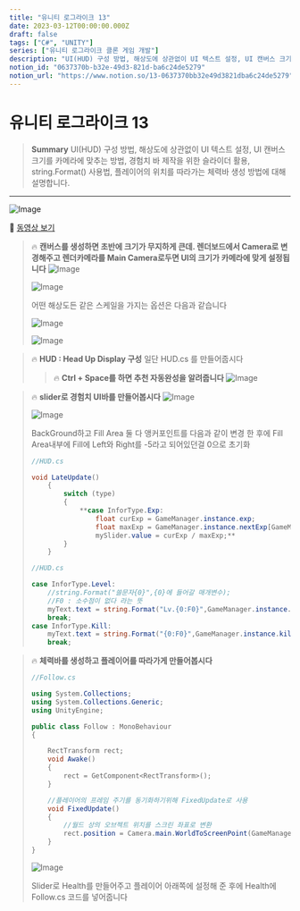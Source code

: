 ```yaml
---
title: "유니티 로그라이크 13"
date: 2023-03-12T00:00:00.000Z
draft: false
tags: ["C#", "UNITY"]
series: ["유니티 로그라이크 클론 게임 개발"]
description: "UI(HUD) 구성 방법, 해상도에 상관없이 UI 텍스트 설정, UI 캔버스 크기를 카메라에 맞추는 방법, 경험치 바 제작을 위한 슬라이더 활용, string.Format() 사용법, 플레이어의 위치를 따라가는 체력바 생성 방법에 대해 설명합니다."
notion_id: "0637370b-b32e-49d3-821d-ba6c24de5279"
notion_url: "https://www.notion.so/13-0637370bb32e49d3821dba6c24de5279"
---
```


# 유니티 로그라이크 13

> **Summary**
> UI(HUD) 구성 방법, 해상도에 상관없이 UI 텍스트 설정, UI 캔버스 크기를 카메라에 맞추는 방법, 경험치 바 제작을 위한 슬라이더 활용, string.Format() 사용법, 플레이어의 위치를 따라가는 체력바 생성 방법에 대해 설명합니다.

---

![Image](https://prod-files-secure.s3.us-west-2.amazonaws.com/09ccd4d5-876c-4bba-bbdf-cc77a0a11257/14e57743-12e7-49d9-8e69-4ce0a583b327/Untitled.png?X-Amz-Algorithm=AWS4-HMAC-SHA256&X-Amz-Content-Sha256=UNSIGNED-PAYLOAD&X-Amz-Credential=ASIAZI2LB46634LRAKQQ%2F20250724%2Fus-west-2%2Fs3%2Faws4_request&X-Amz-Date=20250724T120056Z&X-Amz-Expires=3600&X-Amz-Security-Token=IQoJb3JpZ2luX2VjEAQaCXVzLXdlc3QtMiJIMEYCIQCV2ZjuKqZCd0nNNLnC1DBjVeKtto08x0l0lRXrnwAC3gIhAN27PiPgkFu%2BPgjBz2dAdU4FhqyJImD87G5%2BfxbbUU9bKv8DCC0QABoMNjM3NDIzMTgzODA1IgyPlgXmwJCRB%2BOyH90q3AOAIMnfhT%2BxxIfhBcgICa%2Bni5wmb%2BS%2FG4SlerAMaWccAr2svMXrGWjIMM0ZHMKCFqE10QgLktyvAjheih0it8ECTORGbJQJ8Fp3Bg%2BG%2FGdejrPJQMhiQit7V%2BurWGXBnYP2lf5aKEU5zhWkpcktSBfkajnlTryGmvvL5aBjQZam1tpMU7J3KfKMA5iBkANv60QkswosI5dXsMCZ%2BiH4sW9zbUsnPqIIgK9QsnqCk3Rb92fq5zUiKQxr1T%2Fd%2BjrWmF1Cl31zknDDi710HDw264kz74n0YdNES7z2rrSd6kJMkfHpJERWh6xgVwyt6T9S0O2dhTWSH3%2BuiNVIkJQQl7CZ8Voaf55fZ89AWOfwlR%2FFLfP5GCbmwBvae%2FtynKHksgy%2FUcEQbHlvLaIvw2F0A2JH5FzdL9ouS2gn7BhBYD07G%2FFCHN%2BduUWHcTNkzzMOuKfvDWjROJv2IY7IiobG5GR%2FPq%2FSJu1BOYn%2B%2F29auFR3%2B13VkJgitzQgPIRmdhwp77u4lokt%2Ft28Diwk0DGzAKHXikLsBP%2B8Y8GjaoESWGq4z%2FVKb0Gp9Mf0RD5r5AiHt4IjvUb%2FVvI%2F5iE3f%2Fg0dAkvCGhTWcirhaQDwBhu9VXgJlF0eC65fAPev4iULzC4v4jEBjqkAZZPDgeCrpixpCopcUXMFQL6ICttHawwrdRd9MGSrecjDBeBI7KtHfIbzfMW9S0D1izwRnRtNqIdLNMPzojkixcf%2FfBMYCvL4RXYtUgqB3e7ywiaFkE%2F%2FnEUDoFDj2x3gbmGve3ZfLCOeMUK5bXj2vJO4SwC%2BjtrrRgdjAXxSJI2XCq5HdE6zjRIoKYaydWuom%2FwodN5o7RR5eF0hFsc2IikhyFo&X-Amz-Signature=db7c213ca0778baaa860ccbee3dd9cfd59c33a0c96b9bdf06d3a8aec80b90d69&X-Amz-SignedHeaders=host&x-amz-checksum-mode=ENABLED&x-id=GetObject)

🎥 [동영상 보기](https://www.youtube.com/watch?v=ip0xffLSWlk&list=PLO-mt5Iu5TeZF8xMHqtT_DhAPKmjF6i3x&index=13)

> 🔥 **캔버스를 생성하면 초반에 크기가 무지하게 큰데. 렌더보드에서 Camera로 변경해주고 렌더카메라를 Main Camera로두면 UI의 크기가 카메라에 맞게 설정됩니다**
> ![Image](https://prod-files-secure.s3.us-west-2.amazonaws.com/09ccd4d5-876c-4bba-bbdf-cc77a0a11257/b775ab76-1f2c-4aa1-b247-eba6135409d6/Untitled.png?X-Amz-Algorithm=AWS4-HMAC-SHA256&X-Amz-Content-Sha256=UNSIGNED-PAYLOAD&X-Amz-Credential=ASIAZI2LB466YEQWJ3IF%2F20250724%2Fus-west-2%2Fs3%2Faws4_request&X-Amz-Date=20250724T120057Z&X-Amz-Expires=3600&X-Amz-Security-Token=IQoJb3JpZ2luX2VjEAQaCXVzLXdlc3QtMiJHMEUCIQDpH5Las8y%2BZ9yCmYi%2F4WC0zu%2FHRu7%2Bu7EHxUk5b%2FSN%2FwIgC%2BWcQ88ww5Zga2iGx4fMTvGQbjNLdPqXU0qkxoPOHkYq%2FwMILRAAGgw2Mzc0MjMxODM4MDUiDDse863kAMBfxPaNdircAxUuv78%2Fg6t4%2FNNzT%2B3Zv9wt%2F8s3Fs1gUgf0ph9nmNyi%2FwYF7PdBNLuo%2BLLdMN%2F8j0sWAhFCtNZJc%2FD6anTyWiYO36UZtuN8mvJ8HgDmF5zl6JH1ChYYa4W05MFTqzVpHb0DooTbe5GlVMahFZJbG6PEua%2FOzDnr8PyFuHl2BLv5hA9uihNQ%2B0EYsJ4fWlWnkF0mZedUAPmwH%2FLpgGofEVm%2B6AhhzGayg9Osgyba%2BubPFXyr3KPx1uFzhAXtnHHtlzh9u2VWnG3X%2F9xvk9LSxREASTp3uSJWYHAoJpFqZ3MzzndMWx66EscmzxsuQJlgNSisPtflh9vDx5IJS7BRz46ymZ2aqdiyPz5TSyg4AKvhJ8MkMWdDTYy4Stjg1h%2FQ7E0G5GSfgrp2JIxzo5wlg65w8%2Fwxn%2FJwOZKkT4CJtZ8uxAw5L1lEkZ2kRb2D%2B57LW1gBRfPOn5uHdIGuElAO%2FDtSGjW5XfXbLgJmjSaK9QMQP6xFy6%2B1qJ87mwFLhFfay10Zd4MlAWwpdcPQJC4zeTSM0Sg8pBHTyqVEJoMrCxtOOVa9n3OV%2F7fZOri7fL1wplKC59yBO1WiBkyF1eskSrT4O8%2BaTNMFl7KP2Dv0UyxbECdc45wHdS3uvdRlMPm%2BiMQGOqUBMKLH32zAvyJAPfNDu4eV6sgKKnwWIRMwLi%2F063vc1c7a7r263afETBDBpbmBLcKAbVDkz5p4z3wdBwCuqep%2Bpu3dRlY35BMHbTuPR%2BMQJ4MaBGRsymlMQ7NG0%2FdIAFjipsL4Bk3r9CRBfZUhZ9l6dL6GR5z2QXeGzM%2BRRItteZJ4ZpHp8azKxoThf1%2Bw%2BJ%2BV3JaB58YyWZZ8TLFfXVnOfi9QUmOL&X-Amz-Signature=7ddfa2d3330da63e2a8edac4dd6f5fbc4e7124fc2865fd576112a9367db6e570&X-Amz-SignedHeaders=host&x-amz-checksum-mode=ENABLED&x-id=GetObject)
>
> ![Image](https://prod-files-secure.s3.us-west-2.amazonaws.com/09ccd4d5-876c-4bba-bbdf-cc77a0a11257/2d3b4c1e-ee78-4c61-88e1-0b443978de64/Untitled.png?X-Amz-Algorithm=AWS4-HMAC-SHA256&X-Amz-Content-Sha256=UNSIGNED-PAYLOAD&X-Amz-Credential=ASIAZI2LB466YEQWJ3IF%2F20250724%2Fus-west-2%2Fs3%2Faws4_request&X-Amz-Date=20250724T120057Z&X-Amz-Expires=3600&X-Amz-Security-Token=IQoJb3JpZ2luX2VjEAQaCXVzLXdlc3QtMiJHMEUCIQDpH5Las8y%2BZ9yCmYi%2F4WC0zu%2FHRu7%2Bu7EHxUk5b%2FSN%2FwIgC%2BWcQ88ww5Zga2iGx4fMTvGQbjNLdPqXU0qkxoPOHkYq%2FwMILRAAGgw2Mzc0MjMxODM4MDUiDDse863kAMBfxPaNdircAxUuv78%2Fg6t4%2FNNzT%2B3Zv9wt%2F8s3Fs1gUgf0ph9nmNyi%2FwYF7PdBNLuo%2BLLdMN%2F8j0sWAhFCtNZJc%2FD6anTyWiYO36UZtuN8mvJ8HgDmF5zl6JH1ChYYa4W05MFTqzVpHb0DooTbe5GlVMahFZJbG6PEua%2FOzDnr8PyFuHl2BLv5hA9uihNQ%2B0EYsJ4fWlWnkF0mZedUAPmwH%2FLpgGofEVm%2B6AhhzGayg9Osgyba%2BubPFXyr3KPx1uFzhAXtnHHtlzh9u2VWnG3X%2F9xvk9LSxREASTp3uSJWYHAoJpFqZ3MzzndMWx66EscmzxsuQJlgNSisPtflh9vDx5IJS7BRz46ymZ2aqdiyPz5TSyg4AKvhJ8MkMWdDTYy4Stjg1h%2FQ7E0G5GSfgrp2JIxzo5wlg65w8%2Fwxn%2FJwOZKkT4CJtZ8uxAw5L1lEkZ2kRb2D%2B57LW1gBRfPOn5uHdIGuElAO%2FDtSGjW5XfXbLgJmjSaK9QMQP6xFy6%2B1qJ87mwFLhFfay10Zd4MlAWwpdcPQJC4zeTSM0Sg8pBHTyqVEJoMrCxtOOVa9n3OV%2F7fZOri7fL1wplKC59yBO1WiBkyF1eskSrT4O8%2BaTNMFl7KP2Dv0UyxbECdc45wHdS3uvdRlMPm%2BiMQGOqUBMKLH32zAvyJAPfNDu4eV6sgKKnwWIRMwLi%2F063vc1c7a7r263afETBDBpbmBLcKAbVDkz5p4z3wdBwCuqep%2Bpu3dRlY35BMHbTuPR%2BMQJ4MaBGRsymlMQ7NG0%2FdIAFjipsL4Bk3r9CRBfZUhZ9l6dL6GR5z2QXeGzM%2BRRItteZJ4ZpHp8azKxoThf1%2Bw%2BJ%2BV3JaB58YyWZZ8TLFfXVnOfi9QUmOL&X-Amz-Signature=0176ce5a644fed3841c105ddaa2e51b404dae98f8c3cdaf1edd9aa63089236df&X-Amz-SignedHeaders=host&x-amz-checksum-mode=ENABLED&x-id=GetObject)
>
>
> 어떤 해상도든 같은 스케일을 가지는 옵션은 다음과 같습니다
>
> ![Image](https://prod-files-secure.s3.us-west-2.amazonaws.com/09ccd4d5-876c-4bba-bbdf-cc77a0a11257/f881a101-027b-4792-9e5b-9a124a3247e9/Untitled.png?X-Amz-Algorithm=AWS4-HMAC-SHA256&X-Amz-Content-Sha256=UNSIGNED-PAYLOAD&X-Amz-Credential=ASIAZI2LB466YEQWJ3IF%2F20250724%2Fus-west-2%2Fs3%2Faws4_request&X-Amz-Date=20250724T120057Z&X-Amz-Expires=3600&X-Amz-Security-Token=IQoJb3JpZ2luX2VjEAQaCXVzLXdlc3QtMiJHMEUCIQDpH5Las8y%2BZ9yCmYi%2F4WC0zu%2FHRu7%2Bu7EHxUk5b%2FSN%2FwIgC%2BWcQ88ww5Zga2iGx4fMTvGQbjNLdPqXU0qkxoPOHkYq%2FwMILRAAGgw2Mzc0MjMxODM4MDUiDDse863kAMBfxPaNdircAxUuv78%2Fg6t4%2FNNzT%2B3Zv9wt%2F8s3Fs1gUgf0ph9nmNyi%2FwYF7PdBNLuo%2BLLdMN%2F8j0sWAhFCtNZJc%2FD6anTyWiYO36UZtuN8mvJ8HgDmF5zl6JH1ChYYa4W05MFTqzVpHb0DooTbe5GlVMahFZJbG6PEua%2FOzDnr8PyFuHl2BLv5hA9uihNQ%2B0EYsJ4fWlWnkF0mZedUAPmwH%2FLpgGofEVm%2B6AhhzGayg9Osgyba%2BubPFXyr3KPx1uFzhAXtnHHtlzh9u2VWnG3X%2F9xvk9LSxREASTp3uSJWYHAoJpFqZ3MzzndMWx66EscmzxsuQJlgNSisPtflh9vDx5IJS7BRz46ymZ2aqdiyPz5TSyg4AKvhJ8MkMWdDTYy4Stjg1h%2FQ7E0G5GSfgrp2JIxzo5wlg65w8%2Fwxn%2FJwOZKkT4CJtZ8uxAw5L1lEkZ2kRb2D%2B57LW1gBRfPOn5uHdIGuElAO%2FDtSGjW5XfXbLgJmjSaK9QMQP6xFy6%2B1qJ87mwFLhFfay10Zd4MlAWwpdcPQJC4zeTSM0Sg8pBHTyqVEJoMrCxtOOVa9n3OV%2F7fZOri7fL1wplKC59yBO1WiBkyF1eskSrT4O8%2BaTNMFl7KP2Dv0UyxbECdc45wHdS3uvdRlMPm%2BiMQGOqUBMKLH32zAvyJAPfNDu4eV6sgKKnwWIRMwLi%2F063vc1c7a7r263afETBDBpbmBLcKAbVDkz5p4z3wdBwCuqep%2Bpu3dRlY35BMHbTuPR%2BMQJ4MaBGRsymlMQ7NG0%2FdIAFjipsL4Bk3r9CRBfZUhZ9l6dL6GR5z2QXeGzM%2BRRItteZJ4ZpHp8azKxoThf1%2Bw%2BJ%2BV3JaB58YyWZZ8TLFfXVnOfi9QUmOL&X-Amz-Signature=27d9c1ada3c06b7b1ae9830b2028859dbc852f9597a6fa1244433c1760557b5f&X-Amz-SignedHeaders=host&x-amz-checksum-mode=ENABLED&x-id=GetObject)
>
> ![Image](https://prod-files-secure.s3.us-west-2.amazonaws.com/09ccd4d5-876c-4bba-bbdf-cc77a0a11257/5075fb59-597b-47a6-ba13-5f990ac5842b/Untitled.png?X-Amz-Algorithm=AWS4-HMAC-SHA256&X-Amz-Content-Sha256=UNSIGNED-PAYLOAD&X-Amz-Credential=ASIAZI2LB466YEQWJ3IF%2F20250724%2Fus-west-2%2Fs3%2Faws4_request&X-Amz-Date=20250724T120057Z&X-Amz-Expires=3600&X-Amz-Security-Token=IQoJb3JpZ2luX2VjEAQaCXVzLXdlc3QtMiJHMEUCIQDpH5Las8y%2BZ9yCmYi%2F4WC0zu%2FHRu7%2Bu7EHxUk5b%2FSN%2FwIgC%2BWcQ88ww5Zga2iGx4fMTvGQbjNLdPqXU0qkxoPOHkYq%2FwMILRAAGgw2Mzc0MjMxODM4MDUiDDse863kAMBfxPaNdircAxUuv78%2Fg6t4%2FNNzT%2B3Zv9wt%2F8s3Fs1gUgf0ph9nmNyi%2FwYF7PdBNLuo%2BLLdMN%2F8j0sWAhFCtNZJc%2FD6anTyWiYO36UZtuN8mvJ8HgDmF5zl6JH1ChYYa4W05MFTqzVpHb0DooTbe5GlVMahFZJbG6PEua%2FOzDnr8PyFuHl2BLv5hA9uihNQ%2B0EYsJ4fWlWnkF0mZedUAPmwH%2FLpgGofEVm%2B6AhhzGayg9Osgyba%2BubPFXyr3KPx1uFzhAXtnHHtlzh9u2VWnG3X%2F9xvk9LSxREASTp3uSJWYHAoJpFqZ3MzzndMWx66EscmzxsuQJlgNSisPtflh9vDx5IJS7BRz46ymZ2aqdiyPz5TSyg4AKvhJ8MkMWdDTYy4Stjg1h%2FQ7E0G5GSfgrp2JIxzo5wlg65w8%2Fwxn%2FJwOZKkT4CJtZ8uxAw5L1lEkZ2kRb2D%2B57LW1gBRfPOn5uHdIGuElAO%2FDtSGjW5XfXbLgJmjSaK9QMQP6xFy6%2B1qJ87mwFLhFfay10Zd4MlAWwpdcPQJC4zeTSM0Sg8pBHTyqVEJoMrCxtOOVa9n3OV%2F7fZOri7fL1wplKC59yBO1WiBkyF1eskSrT4O8%2BaTNMFl7KP2Dv0UyxbECdc45wHdS3uvdRlMPm%2BiMQGOqUBMKLH32zAvyJAPfNDu4eV6sgKKnwWIRMwLi%2F063vc1c7a7r263afETBDBpbmBLcKAbVDkz5p4z3wdBwCuqep%2Bpu3dRlY35BMHbTuPR%2BMQJ4MaBGRsymlMQ7NG0%2FdIAFjipsL4Bk3r9CRBfZUhZ9l6dL6GR5z2QXeGzM%2BRRItteZJ4ZpHp8azKxoThf1%2Bw%2BJ%2BV3JaB58YyWZZ8TLFfXVnOfi9QUmOL&X-Amz-Signature=6070002a1f6b3174421c982f6aaf608bba53c5be9bb1595e84b514aa6eb6f6e5&X-Amz-SignedHeaders=host&x-amz-checksum-mode=ENABLED&x-id=GetObject)
>
>

> 🔥 **HUD : Head Up Display 구성**
> 일단 HUD.cs 를 만들어줍시다
>
> > 🔥 **Ctrl + Space를 하면 추천 자동완성을 알려줍니다**
> > ![Image](https://prod-files-secure.s3.us-west-2.amazonaws.com/09ccd4d5-876c-4bba-bbdf-cc77a0a11257/e05fbc1c-2421-441c-9cd8-5a73037b32ec/Untitled.png?X-Amz-Algorithm=AWS4-HMAC-SHA256&X-Amz-Content-Sha256=UNSIGNED-PAYLOAD&X-Amz-Credential=ASIAZI2LB4665NC425EL%2F20250724%2Fus-west-2%2Fs3%2Faws4_request&X-Amz-Date=20250724T120057Z&X-Amz-Expires=3600&X-Amz-Security-Token=IQoJb3JpZ2luX2VjEAQaCXVzLXdlc3QtMiJHMEUCIG2rFLNkp34iPDb%2FxYiJmaLXE4NSqdDhhZpUs5dp7U%2FDAiEA%2BGEqKYXUp%2FhSahAq%2FG7IgFhh0BAPjS32tblBRajtFgkq%2FwMILRAAGgw2Mzc0MjMxODM4MDUiDARhPY2dDNbz1TApXSrcA12%2FXQG0aGNUpEb3IVLd1wL5xtBa68xj03%2F4OnR%2Bmjvk2ntW39aAqSNvehSChWhp%2Btrej1RT%2BWcv0JqazZEnBRbOYOTFs7CsMRiY8VSIlJhZ9If73F8B1Vy1BuMNNkElV%2Fvvl3x7vAl2wIOhqUkxXe7K4b7VJ7vgtIqulV2Ku%2FLKNt0SA4qzrgNQnWpFx8HMIaCrhbMbunoc1fnONH5tNV64YQXfGicfe%2Fo7sGONzXCvx1RSu6uoE0lzomqO3%2Bker5E9n6Od8yD18UZKHpFFeUwZkHyzYesffJIKmfYYDmTLsJ812KSF%2F3K3bVa7XVMw6Z17CEghv8Hlzr2I%2FF8pNN6ZIZPZihXUrnyEQ7JDzHSepPLbqhcyhJAIqq8kbbDtR1J9hDH3bZ62AJxHLL6z62cPZ3Bsmw3Lxvp8tu%2FU24MqvI2WYt97VFjLEZuI7QqfpxQHVpb5M%2BCdujEfi%2BtknTHip3OoBzIn9guqiYY0aCz%2BeicrXFDvrDC%2BQUaW8QWRArUj%2FZvPceQo5kA3FhJG%2BMNC3N2Hyq9jQGJslaYPme64n1w1sPV8H1gWsKAZDncGvoXXNlapNafJF7CQlMSJuBU5MYvOJt%2F7B6%2FH37QQPggtotufwKoaZAK1W5ViMKq%2FiMQGOqUB9zeCDRMI7rQfsUDuLdR2EnEmdtBZbftwoHN5nZDeYeTWtOHMauBu8Wil3wOtTr%2F76QFpT2KfUyno%2Fo2H0imGbvMjK7h18qoSsUGZb2azpTF%2BkWz84yV6wJhCGZYMNT%2FBLWaNBURqq8yUo8w404uiinZfY841yPXwDV0S%2FaJfvVc4sbN3IlqkYp9OXVBC8PJqBSa8J2oq6JmJgdnIVnKK8wRY1KNt&X-Amz-Signature=3f42748fd92009d69f0d10993049e9bf9d8f417b2fe442475cbf4fd6829e3080&X-Amz-SignedHeaders=host&x-amz-checksum-mode=ENABLED&x-id=GetObject)
> >
> >
>
>

> 🔥 **slider로 경험치 UI바를 만들어봅시다**
> ![Image](https://prod-files-secure.s3.us-west-2.amazonaws.com/09ccd4d5-876c-4bba-bbdf-cc77a0a11257/8ace7af3-e4ee-42df-9685-07bee469eb43/Untitled.png?X-Amz-Algorithm=AWS4-HMAC-SHA256&X-Amz-Content-Sha256=UNSIGNED-PAYLOAD&X-Amz-Credential=ASIAZI2LB4664EYRCQXU%2F20250724%2Fus-west-2%2Fs3%2Faws4_request&X-Amz-Date=20250724T120057Z&X-Amz-Expires=3600&X-Amz-Security-Token=IQoJb3JpZ2luX2VjEAQaCXVzLXdlc3QtMiJHMEUCIBx3VsVhsYb2d%2FYw01Ey1NJZzMHg5TLpYJjhVBNe02zLAiEA1TqIZyg05zcK%2FS11qnRU9Asjoe0DIlmUiIwamx2RfL8q%2FwMILRAAGgw2Mzc0MjMxODM4MDUiDO%2Fp6wR410%2BrejqvGSrcAzgTENQAO6Ej%2Fn9zK6nLufxxinl8N%2B4shVnp5DKrQTEW81ifEozZHbknqS6MTuaG9ePzaczLwt8rO0dnA2mPISQNqNbI39IJk%2BmEWefHBkXYHXbr3Yn%2FrrapLGA9Ro8GpNtae5aLSnuSVNDUBD477sUTW85nDGbz5xmSSqCd43KyD%2BFIC4JzBwG7129hkjzUF67SyyI7PJJS65lc4KyL18ruxYoogh9c0QL8ZJiBbxwVf6JHpSAQBD4g2mCx3zPBDZAhaBcubwk2Luo09egNdGQuM2q9KkqJf%2FK3hmQR6dqtjWnsB8K5ZalHUgVQsBhVr%2BbyTRgotgkR7oYFihv43xjowVmrLE%2F%2BjdZnBZ2bsNYvDsKDy%2FvKhALhI6x1mPL1FluxOJjm0%2FKQvB3jEpMyAZF0b6%2BgPMZY0cZMGTBr2jOWHcefhMKodR6fHAGqw82Spo6zFPoyrMxwCWSH2H67pmJXvFx4yCg7AQrCECyBv9OLkjecdDNxgRI7bRFj6QMZ0nuotePjrIqx%2FJ%2F2qf26YZIA6%2F2Pm9cztjFa0fFjf%2BUeF%2FJdP0MyNV9up4KqCbQ2QBoBBxN3KMzeFBS%2BdwdXFX%2B7hbs6c4oR6p61jJk6fyikwDU43RRUGnVIebKgMI6%2FiMQGOqUBnOuChINbWsZut0x7icZ9ffr6gL1QviLD6%2Bze1Uki40%2FJHrmlBQn%2BSSmOJcuscKhGbqY1J8CvXRuXEi0XCiB4LVrEZePH%2B8SBdf%2BBFDdejPbkmpSXpv2OsT4pX7NnkbkFhI7f%2F0p6BgCw%2BXJHTMlUp1JtUEXvg%2BJao4U9wG4s%2FY6SCO%2BL4%2Fgf21S7brKAfdLKTigfX6ev3K3sk6ki5QFr90w%2FcuHx&X-Amz-Signature=aa9b6e53357d44a6116011cc6f765b8efae9d301ff0ce63215f6c02c398da8cf&X-Amz-SignedHeaders=host&x-amz-checksum-mode=ENABLED&x-id=GetObject)
>
> ![Image](https://prod-files-secure.s3.us-west-2.amazonaws.com/09ccd4d5-876c-4bba-bbdf-cc77a0a11257/c98a6cc0-e01e-45b6-9d02-679b8cb15733/Untitled.png?X-Amz-Algorithm=AWS4-HMAC-SHA256&X-Amz-Content-Sha256=UNSIGNED-PAYLOAD&X-Amz-Credential=ASIAZI2LB4664EYRCQXU%2F20250724%2Fus-west-2%2Fs3%2Faws4_request&X-Amz-Date=20250724T120057Z&X-Amz-Expires=3600&X-Amz-Security-Token=IQoJb3JpZ2luX2VjEAQaCXVzLXdlc3QtMiJHMEUCIBx3VsVhsYb2d%2FYw01Ey1NJZzMHg5TLpYJjhVBNe02zLAiEA1TqIZyg05zcK%2FS11qnRU9Asjoe0DIlmUiIwamx2RfL8q%2FwMILRAAGgw2Mzc0MjMxODM4MDUiDO%2Fp6wR410%2BrejqvGSrcAzgTENQAO6Ej%2Fn9zK6nLufxxinl8N%2B4shVnp5DKrQTEW81ifEozZHbknqS6MTuaG9ePzaczLwt8rO0dnA2mPISQNqNbI39IJk%2BmEWefHBkXYHXbr3Yn%2FrrapLGA9Ro8GpNtae5aLSnuSVNDUBD477sUTW85nDGbz5xmSSqCd43KyD%2BFIC4JzBwG7129hkjzUF67SyyI7PJJS65lc4KyL18ruxYoogh9c0QL8ZJiBbxwVf6JHpSAQBD4g2mCx3zPBDZAhaBcubwk2Luo09egNdGQuM2q9KkqJf%2FK3hmQR6dqtjWnsB8K5ZalHUgVQsBhVr%2BbyTRgotgkR7oYFihv43xjowVmrLE%2F%2BjdZnBZ2bsNYvDsKDy%2FvKhALhI6x1mPL1FluxOJjm0%2FKQvB3jEpMyAZF0b6%2BgPMZY0cZMGTBr2jOWHcefhMKodR6fHAGqw82Spo6zFPoyrMxwCWSH2H67pmJXvFx4yCg7AQrCECyBv9OLkjecdDNxgRI7bRFj6QMZ0nuotePjrIqx%2FJ%2F2qf26YZIA6%2F2Pm9cztjFa0fFjf%2BUeF%2FJdP0MyNV9up4KqCbQ2QBoBBxN3KMzeFBS%2BdwdXFX%2B7hbs6c4oR6p61jJk6fyikwDU43RRUGnVIebKgMI6%2FiMQGOqUBnOuChINbWsZut0x7icZ9ffr6gL1QviLD6%2Bze1Uki40%2FJHrmlBQn%2BSSmOJcuscKhGbqY1J8CvXRuXEi0XCiB4LVrEZePH%2B8SBdf%2BBFDdejPbkmpSXpv2OsT4pX7NnkbkFhI7f%2F0p6BgCw%2BXJHTMlUp1JtUEXvg%2BJao4U9wG4s%2FY6SCO%2BL4%2Fgf21S7brKAfdLKTigfX6ev3K3sk6ki5QFr90w%2FcuHx&X-Amz-Signature=dfff98095b3c93bceb44a4661cf91c463e83744e5a47ea6d366d142c2578409d&X-Amz-SignedHeaders=host&x-amz-checksum-mode=ENABLED&x-id=GetObject)
>
> BackGround하고 Fill Area 둘 다 앵커포인트를 다음과 같이 변경 한 후에 Fill Area내부에 Fill에 Left와 Right를 -5라고 되어있던걸 0으로 초기화
>
> ```c#
> //HUD.cs
>
> void LateUpdate() 
>     {
>         switch (type)
>         {
>             **case InforType.Exp:
>                 float curExp = GameManager.instance.exp;
>                 float maxExp = GameManager.instance.nextExp[GameManager.instance.level];
>                 mySlider.value = curExp / maxExp;**
>         }
>     }
> ```
>
> ```c#
> //HUD.cs
>
> case InforType.Level:
>     //string.Format("쓸문자{0}",{0}에 들어갈 매개변수);
>     //F0 : 소수점이 없다 라는 뜻
>     myText.text = string.Format("Lv.{0:F0}",GameManager.instance.level);
>     break;
> case InforType.Kill:
>     myText.text = string.Format("{0:F0}",GameManager.instance.kill);
>     break;
> ```
>
>

> 🔥 **체력바를 생성하고 플레이어를 따라가게 만들어봅시다**
>
> ```c#
> //Follow.cs
>
> using System.Collections;
> using System.Collections.Generic;
> using UnityEngine;
>
> public class Follow : MonoBehaviour
> {
>
>     RectTransform rect;
>     void Awake()
>     {
>         rect = GetComponent<RectTransform>();
>     }
>
>     //플레이어의 프레임 주기를 동기화하기위해 FixedUpdate로 사용
>     void FixedUpdate() 
>     {
>         //월드 상의 오브젝트 위치를 스크린 좌표로 변환
>         rect.position = Camera.main.WorldToScreenPoint(GameManager.instance.player.transform.position);
>     }
> }
> ```
>
> ![Image](https://prod-files-secure.s3.us-west-2.amazonaws.com/09ccd4d5-876c-4bba-bbdf-cc77a0a11257/7196cae9-bb3e-4724-8c25-af7dbe652d16/Untitled.png?X-Amz-Algorithm=AWS4-HMAC-SHA256&X-Amz-Content-Sha256=UNSIGNED-PAYLOAD&X-Amz-Credential=ASIAZI2LB466VBKLVTC5%2F20250724%2Fus-west-2%2Fs3%2Faws4_request&X-Amz-Date=20250724T120058Z&X-Amz-Expires=3600&X-Amz-Security-Token=IQoJb3JpZ2luX2VjEAQaCXVzLXdlc3QtMiJHMEUCIQChr%2B6ZKts37Zqc0Nm7EpQdYIA%2FiAE0NDnq5O4nOKJ%2FEwIgHya1rsoSTyymOvY%2BbfHFR1Ep3FIgXbat%2B5619cZpeWUq%2FwMILRAAGgw2Mzc0MjMxODM4MDUiDO4gsnZjAk63%2BmE7jircA9k%2FGryM%2FOY9DqXPi%2BZ59x0REvBuNjlnlWhjzx7toyY9RT6%2BEptzUJHZTmEQbgSmDPlsMFqsN77mb2rMCqs7kXW8POmAgLN9hsuRbbzbFuOBBtSMBxoTHWFtLB36ezUTVpVXmKbe7maM75Qpezl0zCav0U96GP341LLpruyJhTq7qdtjvSs0wFuJXJ%2FTMdapQxGJw1JMvBt6Qfe0JEW8%2BOt7u%2B5vZbZIokD4F%2Bx8tlpgsZl1Jw3%2FvIsDYhLEvChYoW5bhrm9cd5JkddfInrxJNSfc2vGsEV2IpB7ZfW2FKCOoXMHYwNAb45YliGQ0ACATyYNsPuVng7q2ufzy3%2F2vQ34NKQxmvZIcmDxgPwl3nTKa37DAmF3HuhG%2BsMKn7WDU0%2FHIz%2FbEaeXSFfhmTvyFoccWDrGBlRquBJHOKpoX0Pn%2FLHEaTGxpuGYhm3IFSV89raBbyaGnIug3idqALwINOe%2F0tR%2FIgXN%2BJeTQu6%2FJXV6q%2FYD35YUWPq8nEzJv%2Brl0K4MvVU6URg2ZsEfaW1mLqLptPYaMs6rh1SAMMFGTdCzSCBADhkVen7SdIZE6VoFSjFmeS8GQqTI8rmiJGEiiEJer0VACi%2Bl06ALSCgz7nRlcI%2BzBTyX8%2FOrGXXDMJa%2FiMQGOqUBAtvzcB7HKeRjK0B67zOxAK8o1gn0khQJ9kEqF3m1Xc2Tj5BPmfZpdpELA6b%2FbOyCZwoX4BjWlCw8ZMLJcufZ18zk80aUxZ4gOXEhF8cusmDLGZjluxa0W01RR%2Fka6a8IoF1%2BEATQ0KlEO28XbGA7wxEHJC5yfqC%2B%2FExRPsh40UKcPLC%2B9uB0HbdTdxB9kYTV6%2BmnTlQmY5u9S%2FrMGjl4QVsV4mpf&X-Amz-Signature=393ebc3fc9facd79cb1598692ab72b7bc0934e285bb92faf803322b7cd5129de&X-Amz-SignedHeaders=host&x-amz-checksum-mode=ENABLED&x-id=GetObject)
>
> Slider로 Health를 만들어주고 플레이어 아래쪽에 설정해 준 후에 Health에 Follow.cs 코드를 넣어줍니다
>
>


